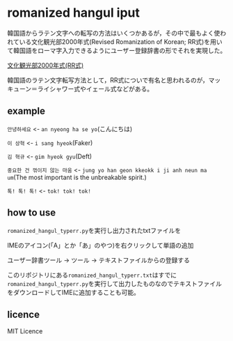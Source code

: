 # romanized hangul iput

韓国語からラテン文字への転写の方法はいくつかあるが，その中で最もよく使われている文化観光部2000年式(Revised Romanization of Korean; RR式)を用いて韓国語をローマ字入力できるようにユーザー登録辞書の形でそれを実現した。

[文化観光部2000年式(RR式)](https://ja.wikipedia.org/wiki/%E6%96%87%E5%8C%96%E8%A6%B3%E5%85%89%E9%83%A82000%E5%B9%B4%E5%BC%8F)

韓国語のラテン文字転写方法として，RR式についで有名と思われるのが，マッキューン＝ライシャワー式やイェール式などがある。

## example

`안녕하세요` <- `an nyeong ha se yo`(こんにちは)

`이 상혁` <- `i sang hyeok`(Faker)

`김 혁규` <- `gim hyeok gyu`(Deft)

`중요한 건 꺾이지 않는 마움` <- `jung yo han geon kkeokk i ji anh neun ma um`(The most important is the unbreakable spirit.)

`톡! 톡! 톡!` <- `tok! tok! tok!`

## how to use

`romanized_hangul_typerr.py`を実行し出力されたtxtファイルを

IMEのアイコン(「A」とか「あ」のやつ)を右クリックして単語の追加

ユーザー辞書ツール -> ツール -> テキストファイルからの登録する

このリポジトリにある`romanized_hangul_typerr.txt`はすでに`romanized_hangul_typerr.py`を実行して出力したものなのでテキストファイルをダウンロードしてIMEに追加することも可能。

## licence

MIT Licence